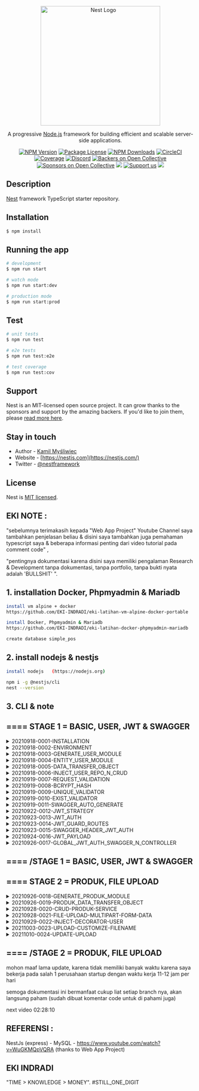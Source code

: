<p align="center">
  <a href="http://nestjs.com/" target="blank"><img src="https://nestjs.com/img/logo_text.svg" width="320" alt="Nest Logo" /></a>
</p>

[circleci-image]: https://img.shields.io/circleci/build/github/nestjs/nest/master?token=abc123def456
[circleci-url]: https://circleci.com/gh/nestjs/nest

  <p align="center">A progressive <a href="http://nodejs.org" target="_blank">Node.js</a> framework for building efficient and scalable server-side applications.</p>
    <p align="center">
<a href="https://www.npmjs.com/~nestjscore" target="_blank"><img src="https://img.shields.io/npm/v/@nestjs/core.svg" alt="NPM Version" /></a>
<a href="https://www.npmjs.com/~nestjscore" target="_blank"><img src="https://img.shields.io/npm/l/@nestjs/core.svg" alt="Package License" /></a>
<a href="https://www.npmjs.com/~nestjscore" target="_blank"><img src="https://img.shields.io/npm/dm/@nestjs/common.svg" alt="NPM Downloads" /></a>
<a href="https://circleci.com/gh/nestjs/nest" target="_blank"><img src="https://img.shields.io/circleci/build/github/nestjs/nest/master" alt="CircleCI" /></a>
<a href="https://coveralls.io/github/nestjs/nest?branch=master" target="_blank"><img src="https://coveralls.io/repos/github/nestjs/nest/badge.svg?branch=master#9" alt="Coverage" /></a>
<a href="https://discord.gg/G7Qnnhy" target="_blank"><img src="https://img.shields.io/badge/discord-online-brightgreen.svg" alt="Discord"/></a>
<a href="https://opencollective.com/nest#backer" target="_blank"><img src="https://opencollective.com/nest/backers/badge.svg" alt="Backers on Open Collective" /></a>
<a href="https://opencollective.com/nest#sponsor" target="_blank"><img src="https://opencollective.com/nest/sponsors/badge.svg" alt="Sponsors on Open Collective" /></a>
  <a href="https://paypal.me/kamilmysliwiec" target="_blank"><img src="https://img.shields.io/badge/Donate-PayPal-ff3f59.svg"/></a>
    <a href="https://opencollective.com/nest#sponsor"  target="_blank"><img src="https://img.shields.io/badge/Support%20us-Open%20Collective-41B883.svg" alt="Support us"></a>
  <a href="https://twitter.com/nestframework" target="_blank"><img src="https://img.shields.io/twitter/follow/nestframework.svg?style=social&label=Follow"></a>
</p>
  <!--[![Backers on Open Collective](https://opencollective.com/nest/backers/badge.svg)](https://opencollective.com/nest#backer)
  [![Sponsors on Open Collective](https://opencollective.com/nest/sponsors/badge.svg)](https://opencollective.com/nest#sponsor)-->

## Description

[Nest](https://github.com/nestjs/nest) framework TypeScript starter repository.

## Installation

```bash
$ npm install
```

## Running the app

```bash
# development
$ npm run start

# watch mode
$ npm run start:dev

# production mode
$ npm run start:prod
```

## Test

```bash
# unit tests
$ npm run test

# e2e tests
$ npm run test:e2e

# test coverage
$ npm run test:cov
```

## Support

Nest is an MIT-licensed open source project. It can grow thanks to the sponsors and support by the amazing backers. If you'd like to join them, please [read more here](https://docs.nestjs.com/support).

## Stay in touch

- Author - [Kamil Myśliwiec](https://kamilmysliwiec.com)
- Website - [https://nestjs.com](https://nestjs.com/)
- Twitter - [@nestframework](https://twitter.com/nestframework)

## License

Nest is [MIT licensed](LICENSE).

##  EKI NOTE :

"sebelumnya terimakasih kepada "Web App Project" Youtube Channel saya tambahkan penjelasan beliau & disini saya tambahkan juga pemahaman typescript saya & beberapa informasi penting dari video tutorial pada comment code" ,

"pentingnya dokumentasi karena disini saya memiliki pengalaman Research & Development tanpa dokumentasi, tanpa portfolio, tanpa bukti nyata adalah 'BULLSHIT' ".

## 1. installation Docker, Phpmyadmin & Mariadb
```bash
install vm alpine + docker
https://github.com/EKI-INDRADI/eki-latihan-vm-alpine-docker-portable

install Docker, Phpmyadmin & Mariadb
https://github.com/EKI-INDRADI/eki-latihan-docker-phpmyadmin-mariadb

create database simple_pos
```

## 2. install nodejs & nestjs

```bash
install nodejs   (https://nodejs.org)

npm i -g @nestjs/cli
nest --version
```

## 3. CLI & note

## ==== STAGE 1 = BASIC, USER, JWT & SWAGGER

<details>
  <summary>20210918-0001-INSTALLATION</summary>

```bash
//001
generate project :
nest new rnd-nestjs-mysql
npm

run project :
cd rnd-nestjs-mysql
npm run start
npm run start:dev
```

</details>

<details>
  <summary>20210918-0002-ENVIRONMENT</summary>

```bash
//002
depedency injection :
npm i @nestjs/typeorm typeorm mysql2 @nestjs/config

---info
@nestjs/typeorm typeorm = https://docs.nestjs.com/recipes/sql-typeorm
mysql2 = mysql driver
@nestjs/config  = untuk config .env
---/info
```

</details>

<details>
  <summary>20210918-0003-GENERATE_USER_MODULE</summary>

```bash
//003
nest g res user
REST API
generate entry points Y

---info
nest generate resource user = generate user module https://docs.nestjs.com/recipes/crud-generator
---/info

```

</details>

<details>
  <summary>20210918-0004-ENTITY_USER_MODULE</summary>

```bash
//004
npm run start:dev
---info
npm run start:dev = untuk running project,
setelah entity selesai di buat maka pada database simple_pos akan otomatis terbuat tabel user
---/info
```

</details>

<details>
  <summary>20210918-0005-DATA_TRANSFER_OBJECT</summary>

```bash
//005
---info
data transfer object = https://docs.nestjs.com/controllers
---/info
```

</details>

<details>
  <summary>20210918-0006-INJECT_USER_REPO_N_CRUD</summary>

```bash
//006
---info
postman = https://www.postman.com/
inject repository user (entity user), agar memudahkan ketika membuat CRUD
---/info
```

</details>

<details>
  <summary>20210919-0007-REQUEST_VALIDATION</summary>

```bash
//007
npm i class-validator class-transformer
---info
informasi lebih lanjut : https://docs.nestjs.com/techniques/validation
kedua dependecy tersebut berguna untuk request validation pada API, validasi request berdasarkan class dengan memanfaatkan fungsi global middleware validationPipe
---/info
```

</details>

<details>
  <summary>20210919-0008-BCRYPT_HASH</summary>

```bash
//008
npm install -g node-gyp (perlu di install ketika npm i bcrypt , error/stuck node-pre-gyp install --fallback-to-build )
npm i bcrypt
npm i -D @types/bcrypt
---info
encryption dan hash : https://docs.nestjs.com/security/encryption-and-hashing
---/info
```

</details>

<details>
  <summary>20210919-0009-UNIQUE_VALIDATOR</summary>

```bash
//009
---info
Duplicate entry validator
pada src\user\entities\user.entity.ts :
    @Column({ unique: true })
    email: string
karena error handle yang tidak detail pada class validator,
maka diperlukanya manual duplicate validator 
---/info

nest g provider etc/validator/unique-validator

---info
nest g provider = membuat class / provider yang nantinya akan di panggil kembali (contoh digunakan untuk manual validasi unique), 
bertujuan untuk validasi jika data ditemukan maka tidak boleh dieksekusi

response :
{
    "statusCode": 400,
    "message": [
        "email admin@gmail.com sudah digunakan",
        "username admineki sudah digunakan"
    ],
    "error": "Bad Request"
}
---/info

nest g provider etc/validator/exist-validator

---info
copy dari unique-validator
---/info
```

</details>

<details>
  <summary>20210919-0010-EXIST_VALIDATOR</summary>

```bash
//010

nest g provider etc/validator/exist-validator

---info
copy dari unique-validator & rubah beberapa code, bertujuan untuk validasi jika data ditemukan maka boleh dieksekusi (contoh delete data)
response :
{
    "statusCode": 400,
    "message": [
        "id 2 tidak ditemukan"
    ],
    "error": "Bad Request"
}
---/info
```

</details>

<details>
  <summary>20210919-0011-SWAGGER_AUTO_GENERATE</summary>

```bash
//011

npm i @nestjs/swagger 
npm i swagger-ui-express

---info
openapi documentation, digunakan untuk membuat dokumentasi API, https://docs.nestjs.com/openapi/introduction ,
konfigurasi routes swagger src\main.ts
http://localhost:3000/api-docs/  ,
dan yang keren dari nestJs, ada auto generate swagger

-- auto generate swagger controller -- 
import { ApiTags } from '@nestjs/swagger';
@ApiTags('User') // AUTO GENERATE OPEN API SWAGGER  , langsung jadi dokumentasi

-- auto generate swagger property -- 
import { ApiProperty } from "@nestjs/swagger"
export class UserDto { 
    @ApiProperty() // swagger auto generate property
    @IsOptional()
    @IsExist([User, 'id'])
    id?: number  

    @ApiProperty({required:true}) // {required:true} sama aja kyk @IsNotEmpty()
    @IsString()
    @MaxLength(64)
    @MinLength(8)
    @IsNotEmpty()
    nama_user: string

    ...
    ...
}
---/info

---bug info & bug fix
disini saya menemukan bug :
  "@nestjs/swagger": "^5.0.9",
  "swagger-ui-express": "^4.1.6",
  "class-transformer": "^0.4.0",
  "class-validator": "^0.13.1",
src\user\dto\create-user.dto.ts
BUG schema swagger karena SWAGGER VS CLASS-VALIDATOR , 
kadang terjadi masalah pada @ApiProperty() (swagger) vs (class-validator) ,
BUG schema swagger tidak muncul

cara fix nya
referensi : https://github.com/nestjs/swagger/issues/459
edit nest-cli.json
{
  "collection": "@nestjs/schematics",
  "sourceRoot": "src",

  "compilerOptions": {
    "plugins": [
      {
        "name": "@nestjs/swagger/plugin"
      }
    ]
  }

}

---/bug info & bug fix
```

</details>

<details>
  <summary>20210922-0012-JWT_STRATEGY</summary>

```bash
//012
buat controller nest g crontroller <name>
buat services nest g service <name>
buat module nest g module <name>
tapi saran menggunkan resource saja agar lebih mudah

nest g res auth
REST API
generate CRUD entry points? n

npm i @nestjs/passport
npm i @nestjs/jwt
npm i passport
npm i passport-jwt
npm i -D @types/passport-jwt

buat file pada src/auth/jwt.strategy.ts

tambah .env  JWT_SECRET_KEY= 'eki-secret-key'

---info
dokumentasi :
https://docs.nestjs.com/security/authentication
https://docs.nestjs.com/security/authorization

ini digunakan (extends) dari PassportStrategy  (memodifikasinya) disesuaikan konfigurasi
---/info

```

</details>

<details>
  <summary>20210923-0013-JWT_AUTH</summary>

```bash
//013
nest g guard auth/jwt  (bawaan dari CLI codenya beberapa di hapus & di rubah)

buat dto manual auth.dto.ts
---info
setting expiresIn (waktu expired) & setting penggunaan Jwt strategy pada auth module,
login authentication & generate token
---/info

---bug info & bug fix
ada bug jika menggunakan extend UserDto, karena pada UserDto memiliki unique validator (memvalidasi jika username sama), akibatnya tidak dapat login(generate token)
---/bug info & bug fix
```

</details>

<details>
  <summary>20210923-0014-JWT_GUARD_ROUTES</summary>

```bash
//014

---info
  ----- CODE
  @Get()
  @UseGuards(JwtGuard) // melindungin request dengan JWT menggunakan Guard
  checkUserController(@Request() req) {
    ...
    ...
  ----- /CODE

  UseGuard, berfungsi untuk mengamankan routes JWT, contoh :
  ------ SESUDAH GUARD
  {
  "statusCode": 401,
  "message": "Unauthorized"
  }
  ------ /SESUDAH GUARD
---/info

---bug info & bug fix
    // ======================== ERROR 1, KETIKA NENAMBAHKAN UseGuard
    // Error: Strategy#authenticate must be overridden by subclass
    // at JwtStrategy.Strategy.authenticate (D:\_eki-latihan-nestjs-mysql\rnd-nestjs-mysql\node_modules\passport-strategy\lib\strategy.js:21:9)
    // at attempt (D:\_eki-latihan-nestjs-mysql\rnd-nestjs-mysql\node_modules\passport\lib\middleware\authenticate.js:366:16)
    // at authenticate (D:\_eki-latihan-nestjs-mysql\rnd-nestjs-mysql\node_modules\passport\lib\middleware\authenticate.js:367:7)
    // at D:\_eki-latihan-nestjs-mysql\rnd-nestjs-mysql\node_modules\@nestjs\passport\dist\auth.guard.js:91:3
    // at new Promise (<anonymous>)
    // at D:\_eki-latihan-nestjs-mysql\rnd-nestjs-mysql\node_modules\@nestjs\passport\dist\auth.guard.js:83:83
    // at JwtGuard.<anonymous> (D:\_eki-latihan-nestjs-mysql\rnd-nestjs-mysql\node_modules\@nestjs\passport\dist\auth.guard.js:49:36)
    // at Generator.next (<anonymous>)
    // at fulfilled (D:\_eki-latihan-nestjs-mysql\rnd-nestjs-mysql\node_modules\@nestjs\passport\dist\auth.guard.js:17:58)
    // at processTicksAndRejections (internal/process/task_queues.js:95:5)
    // ======================== /ERROR 1, KETIKA NENAMBAHKAN UseGuard

    // ======================== SOLUSI ERROR 1
    // pada JWT strategy (src\auth\jwt.strategy.ts), seharusnya mengambil dari passport-jwt
    // ------------ SEBELUM
    // import { Strategy } from "passport";
    // import { ExtractJwt } from "passport-jwt";
    // ------------ /SEBELUM

    //------------- SESUDAH
    // import { ExtractJwt, Strategy } from "passport-jwt";
    //------------- /SESUDAH
    // ======================== /SOLUSI ERROR 1

    // ======================== ERROR 2, import { Strategy } from "passport-jwt"; 
    //    TypeError: JwtStrategy requires a function to retrieve jwt from requests (see option jwtFromRequest)
    //    at new JwtStrategy (D:\_eki-latihan-nestjs-mysql\rnd-nestjs-mysql\node_modules\passport-jwt\lib\strategy.js:55:15)
    //    at new MixinStrategy (D:\_eki-latihan-nestjs-mysql\rnd-nestjs-mysql\node_modules\@nestjs\passport\dist\passport\passport.strategy.js:32:13)
    //    at new JwtStrategy (D:\_eki-latihan-nestjs-mysql\rnd-nestjs-mysql\src\auth\jwt.strategy.ts:14:9)
    //    at Injector.instantiateClass (D:\_eki-latihan-nestjs-mysql\rnd-nestjs-mysql\node_modules\@nestjs\core\injector\injector.js:291:19)
    //    at callback (D:\_eki-latihan-nestjs-mysql\rnd-nestjs-mysql\node_modules\@nestjs\core\injector\injector.js:43:41)
    //    at processTicksAndRejections (internal/process/task_queues.js:95:5)
    //    at Injector.resolveConstructorParams (D:\_eki-latihan-nestjs-mysql\rnd-nestjs-mysql\node_modules\@nestjs\core\injector\injector.js:119:24)
    //    at Injector.loadInstance (D:\_eki-latihan-nestjs-mysql\rnd-nestjs-mysql\node_modules\@nestjs\core\injector\injector.js:47:9)
    //    at Injector.loadProvider (D:\_eki-latihan-nestjs-mysql\rnd-nestjs-mysql\node_modules\@nestjs\core\injector\injector.js:69:9)
    //    at async Promise.all (index 4)
    // ======================== /ERROR 2, import { Strategy } from "passport-jwt"; 
            
    // ======================== SOLUSI ERROR 2
    // https://stackoverflow.com/questions/51131480/jwtstrategy-requires-a-function-to-retrieve-jwt-from-requests
    // SEBELUMNYA : // JwtFromRequest: ExtractJwt.fromAuthHeaderAsBearerToken(),  
    // SEHARUSNYA : (menggunakan j kecil)
    jwtFromRequest: ExtractJwt.fromAuthHeaderAsBearerToken(), // ini merima tokenya dari mana , kalo ini dari authorization : Bearer <token>
    // ======================== /SOLUSI ERROR 2
    
---/bug info & bug fix
```

</details>

<details>
  <summary>20210923-0015-SWAGGER_HEADER_JWT_AUTH</summary>

```bash
//015

---code
  const configSwagger = new DocumentBuilder()
  ....
  ....
    .addBearerAuth()  // karena token disini menggunakan Bearer Aeuth , ada banyak security contoh lainnya : // .addApiKey('x-access-token') // .
  ....
  ....
---/code

---info
swagger header jwt auth (swagger security), berguna untuk memasukan token pada OPEN-API (dokumentasi API) SWAGGER, untuk mengijinkan beberapa routes yang memerlukan akses token jwt,

 .addBearerAuth() mengaktifkan header jwt auth (swagger security) untuk token access , akan muncul tombol Authorize pada pojok kanan atas
---/info


---code
  @Get()
  @ApiBearerAuth() 
---/code

---info
dokumentasi https://swagger.io/docs/specification/authentication/bearer-authentication/
Authorization: Bearer <token>
ini berfungsi agar swagger tau bahwa API ini memerlukan header (Bearer token) untuk authorize routesnya (contoh gambar gembok dikanan nama routes pada controller yang diset @ApiBearerAuth() )
---/info
```

</details>

<details>
  <summary>20210924-0016-JWT_PAYLOAD</summary>

```bash
//016

silahkan di coba pada http://localhost:3000/auth 
untuk memuncukan request perlu authorization
pada swagger (masukan token pada button Authorize) 
atau
pada postman (masukan header Authorization : Bearer <token>)

---info
contoh memodifikasi JWT PAYLOAD
src\auth\jwt.strategy.ts
src\auth\auth.service.ts
src\auth\auth.controller.ts
Json Web Token memiliki fitur untuk memasukan payload data pada token nya,
nah disini payload token tersebut akan di enkripsi/hashing/encode (tergantung algoritma) 
kemudian setelah login berhasil payload tersebut akan di decode/dekripsi berupa data/object yang mana data tersebut dapat langsung digunakan kembali sesuai kebutuhan

dokumentasi jwt : https://jwt.io/
---/info
```

</details>

<details>
  <summary>20210926-0017-GLOBAL_JWT_AUTH_SWAGGER_N_CONTROLLER</summary>

```bash
//017


// AUTH USER SWAGGER :
@ApiTags('User') 
@ApiBearerAuth()  // ini aktifkan Bearer Auth untuk seluruh routes controller user (hanya swagger)
@Controller('user')

---info
// AUTH USER SWAGGER :
ini sama seperti 015 , @ApiBearerAuth() ini dapat dibuat secara spesifik dan juga sekaligus pada seluruh controller
contohnya pada user controller (hanya swagger)
---/info

// AUTH USER CONTROLLER :

@ApiTags('User')
@ApiBearerAuth()
@UseGuards(JwtGuard)  // ini aktifkan Bearer Auth untuk seluruh routes controller user (membutuhkan header Authorization : Bearer <token>)
@Controller('user')

---info
// AUTH USER CONTROLLER :
ini sama seperti 014 , @UseGuards(JwtGuard) ini dapat dibuat secara spesifik dan juga sekaligus pada seluruh controller
contohnya pada user controller  (membutuhkan header Authorization : Bearer <token>)
---/info
```

</details>

## ==== /STAGE 1 = BASIC, USER, JWT & SWAGGER

## ==== STAGE 2 = PRODUK, FILE UPLOAD

<details>
  <summary>20210926-0018-GENERATE_PRODUK_MODULE</summary>

```bash
//018
nest g res produk


---info
membuat resource produk
---/info

src\produk\entities\produk.entity.ts
    @UpdateDateColumn({ onUpdate: "CURRENT_TIMESTAMP(6)" }) 
    update_at: Date

---info
generate langsung waktu updatenya memunculkan pada object {onUpdate : value} , nanti akan otomatis keluar pada result object
---/info

src\produk\entities\produk.entity.ts
    @ManyToOne(() => User, data => data.id) // User dari User entities
    user: User // User dari User entities

---info
relasi kepada user  
ERD : produk - user
ERD : * - 1

membuat foreign key userId pada product
---/info

src\app.module.ts
      entities : [
        .....,
        Produk 
      ],
      synchronize : true 

---info
 karena adanya  synchronize : true, maka produk tabel akan otomatis digenerate di database
---/info

src\user\entities\user.entity.ts
    @OneToMany(()=>Produk, data => data.id)
    produk : Produk

---info
relasi kepada produk
ERD : user - produk
ERD : 1 - *

agar user dapat melakukan relasi pada produk  (hanya optional, lebih baik ditambahkan)
---/info


```

</details>

<details>
  <summary>20210926-0019-PRODUK_DATA_TRANSFER_OBJECT</summary>

```bash
//019
    @IsObject()
    user: UserDto
---info
setting DTO Produk,
datanya user harus object (karena relasi dari user)
pake fieldnya mengikuti object UserDto
---/info

export class CreateProdukDto extends OmitType(ProdukDto, ['id']){}
export class ProdukIdDto extends PickType(ProdukDto, ['id']){}

---info
OmitType dari swagger & buang id nya  // OmitType = buang sebagian
PickType dari swagger & hanya ambil id nya  // PickType = ambil sebagian
---/info

```

</details>

<details>
  <summary>20210928-0020-CRUD-PRODUK-SERVICE</summary>

```bash
//020
src\produk\produk.module.ts

import { Produk } from './entities/produk.entity';
import { TypeOrmModule } from '@nestjs/typeorm';

@Module({
  imports : [
    TypeOrmModule.forFeature([Produk])
  ],

---info
register entities produk pada module produk, agar entity dapat digunakan pada module produk
---/info

src\produk\produk.service.ts
src\produk\dto\update-produk.dto.ts

---info
buat services CRUD produk berdasarkan entity dan edit UpdateProdukDto
---/info

```

</details>

<details>
  <summary>20210928-0021-FILE-UPLOAD-MULTIPART-FORM-DATA</summary>

```bash
//021
npm i -D @types/multer

---info
sebelumnya menggunakan JSON konsep untuk mengeluarkan data, tetapi karena ada FILE UPLOAD ,maka perlu menggunakan 'multipart/form-data'
---/info

src\produk\produk.controller.ts
import { ...., UseInterceptors } from '@nestjs/common';
import { FileInterceptor } from '@nestjs/platform-express';
import { diskStorage } from 'multer';

@ApiTags('Produk')
@ApiBearerAuth()
@UseGuards(JwtGuard)
@Controller('produk')

...
...
...

src\produk\produk.controller.ts

  @ApiConsumes('multipart/form-data')
  @ApiBody({ type: CreateProdukDto })
  create(@Body() createProdukDto: CreateProdukDto, @UploadedFile() foto: Express.Multer.File) {
    createProdukDto.foto = foto.filename
    return this.produkService.create(createProdukDto);
  }

---info
agar swagger merubah format default (JSON) , menjadi multipart/form-data,
karena swagger ada perubahan multipart maka Request Body nya perlu disesuaikan lagi
memanfaatkan depedency multer
---/info




---bug info & bug fix

nestjs BUG Swagger (muncul data user pada swagger, padahal tidak menggunakan  @ApiProperty() )
src\produk\dto\create-produk.dto.ts
 
    @IsObject() 
    user: UserDto 


cara fix nya :
referensi : https://github.com/nestjs/swagger/issues/493
tambahkan  @ApiHideProperty()  untuk menghilangkan pada swagger (agar tidak diinput)

    @ApiHideProperty() 
    @IsObject() 
    user: UserDto 


---/bug info & bug fix

    @ApiProperty({format:'binary'})
    @IsOptional() 
    foto: string
    
---info
agar format swagger berubah untuk merubah menjadi "file upload" tambahkan {format:'binary'} (pada kondisi multipart/form-data),
sebelumnya IsString() rubah menjadi @IsOptional() karena image sudah berbentuk binary
---/info


Note :

{
    "statusCode": 400,
    "message": [
        "user must be an object"
    ],
    "error": "Bad Request"
}


Karena :

    @IsObject() 
    user: UserDto 


ini akan mengalami masalah solusinya ada pada code selanjutnya (tujuan nya agar dapat otomatis simpan data user, 
menggunakan teknologi nestjs & payload jwt)
  
```

</details>

<details>
  <summary>20210929-0022-INJECT-DECORATOR-USER</summary>

```bash
//022


{
    "statusCode": 400,
    "message": [
        "user must be an object"
    ],
    "error": "Bad Request"
}

solusinya :

nest g decorator etc/decorator/inject-user

---info
decorator InjectUser,
decorator adalah mirip sebuah function / services contoh : @ApiTags() , @Post() , @ApiBody() , dll

yang mana decorator tersebut bisa kita costum atau membuatnya,
agar produk dapat otomatis simpan data user, 
menggunakan teknologi nestjs & payload jwt
---/info

src\etc\decorator\inject-user.decorator.ts

export const InjectUser = createParamDecorator((data: any, ctx: ExecutionContext) => {
    const req = ctx.switchToHttp().getRequest()
    req.body.user = { id : req.user.id}
    return req.body
})



src\produk\produk.controller.ts
  create(@InjectUser() createProdukDto: CreateProdukDto, @UploadedFile() foto: Express.Multer.File) { // SETELAH INJECT USER
    createProdukDto.foto = foto.filename
    return this.produkService.create(createProdukDto);
  }

---info
menambahkan object user pada request (body) yang di kirim

setelah ditambahkan ketika di test maka responsenya otomatis akan inject user

{
  "barcode": "test",
  "nama_produk": "test",
  "deskripsi_produk": "test",
  "harga_beli": 111,
  "harga_jual": 110,
  "user": {
    "id": 2
  },
  "foto": "27d9b92cc2a95aceb288dac7861252cb",
  "id": 1,
  "create_at": "2021-09-28T19:11:29.644Z",
  "update_at": "2021-09-28T19:11:29.644Z"
}
---/info
  
```

</details>

<details>
  <summary>20211003-0023-UPLOAD-CUSTOMIZE-FILENAME</summary>

```bash
//023

// import { extname } from 'path/posix'; // rename 'path/posix' to 'path'
import { extname } from 'path';


 @UseInterceptors(FileInterceptor('foto', {  
    storage: diskStorage({ 
      destination: './assets/produk',
      filename: (req: any, file, cb) => {
        const fileName = [req.user.id, Date.now()].join('-') 
        let number_user_id = Number(req.user.id)
        let eki_auto_generate = new Date().getFullYear() + "-"
          + ("0" + (new Date().getMonth() + 1)).slice(-2) + "-"
          + ("0" + new Date().getDate()).slice(-2) + "-"
          + number_user_id.toString().padStart(4, '0')

        cb(null, eki_auto_generate + '.' + fileName + '.' + extname(file.originalname)) 
      }
    })
---info
- customize filename & extention file upload (multipart/form-data), karena nestjs secara default membuatfile generate yang unique tanpa ekstensi

contoh code diatas adalah cara autogenerate filename yang unique, dirubah pada function depedency multer dan memanfaatkan depedency 'path' (extname) untuk mendapatkan original filename (termasuk .)
response dari 

post file upload product :

{
  "barcode": "asdas1",
  "nama_produk": "asdas1",
  "deskripsi_produk": "asdas1",
  "harga_beli": 300,
  "harga_jual": 400,
  "user": {
    "id": 2
  },
  "foto": "2021-10-03-0002.2-1633275013383.png",
  "id": 4,
  "create_at": "2021-10-03T08:30:14.236Z",
  "update_at": "2021-10-03T08:30:14.236Z"
}

get product : 

[
....
....
  {
    "id": 4,
    "barcode": "asdas1",
    "nama_produk": "asdas1",
    "deskripsi_produk": "asdas1",
    "harga_beli": 300,
    "harga_jual": 400,
    "foto": "2021-10-03-0002.2-1633275013383.png",
    "create_at": "2021-10-03T08:30:14.236Z",
    "update_at": "2021-10-03T08:30:14.236Z"
  }
]

---/info
```

</details>


<details>
  <summary>20211010-0024-UPDATE-UPLOAD</summary>
  
```bash
//024

let number_user_id = Number(req.user.id)
let eki_auto_generate = new Date().getFullYear() 
  + ("0" + (new Date().getMonth() + 1)).slice(-2) 
  + ("0" + new Date().getDate()).slice(-2) + "-"
  + "USR" + number_user_id.toString().padStart((String(number_user_id).length > 4) ? String(number_user_id).length : 4, '0') + "-"
  + Date.now()
cb(null, eki_auto_generate + extname(file.originalname))

---info
Autogenerate product file
FILENAME : "PD20211010-USR0002-1633834448773.png"
---/info

 @Patch(':id')
//==============================COPY FROM POST CONTROLLER
  @UseInterceptors(FileInterceptor('foto', {
    storage: diskStorage({
      destination: './assets/produk',
      filename: (req: any, file, cb) => {
        let number_user_id = Number(req.user.id)
        let eki_auto_generate = "PD"
          + new Date().getFullYear()
          + ("0" + (new Date().getMonth() + 1)).slice(-2)
          + ("0" + new Date().getDate()).slice(-2) + "-"
          + "USR" + number_user_id.toString().padStart((String(number_user_id).length > 4) ? String(number_user_id).length : 4, '0') + "-"
          + Date.now()

        cb(null, eki_auto_generate + extname(file.originalname))
      }
    })
  }))
  @ApiConsumes('multipart/form-data') // agr swagger merubah format default (JSON) , menjadi multipart/form-data
  @ApiBody({ type: CreateProdukDto })
  //==============================/COPY FROM POST CONTROLLER
    update(@Param('id') id: string, @InjectUser() updateProdukDto: UpdateProdukDto, @UploadedFile() foto: Express.Multer.File) {
    if(foto){
      updateProdukDto.foto = foto.filename
    }
    return this.produkService.update(+id, updateProdukDto);
  }

---info
update file upload , pada patch id , copy post controller dan tambahkan pada controller patch
---/info

export class UpdateProdukDto extends PartialType(ProdukDto) {
    @ApiProperty()
    @IsString()
    @IsNotEmpty()
    barcode: string
}

---info
bug fix BUG FIX update menghilangkan IsUnique ,
    {
        "statusCode": 400,
        "message": [
          "barcode test sudah digunakan"
        ],
        "error": "Bad Request"
    }

---/info

```

</details>









## ==== /STAGE 2 = PRODUK, FILE UPLOAD

mohon maaf lama update, karena tidak memiliki banyak waktu karena saya bekerja pada salah 1 perusahaan startup dengan waktu kerja 11-12 jam per hari

semoga dokumentasi ini bermanfaat cukup liat setiap branch nya, akan langsung paham (sudah dibuat komentar code untuk di pahami juga)

next video  02:28:10
 
## REFERENSI :

NestJs (express) - MySQL - https://www.youtube.com/watch?v=WuGKMQpVQRA (thanks to Web App Project)

## EKI INDRADI

"TIME > KNOWLEDGE > MONEY". #STILL_ONE_DIGIT
